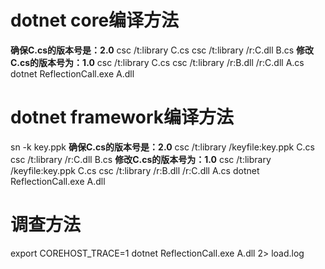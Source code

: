 # dotnet core编译方法

**确保C.cs的版本号是：2.0**
csc /t:library C.cs
csc /t:library /r:C.dll B.cs
**修改C.cs的版本号为：1.0**
csc /t:library C.cs
csc /t:library /r:B.dll /r:C.dll A.cs
dotnet ReflectionCall.exe A.dll

# dotnet framework编译方法
sn -k key.ppk
**确保C.cs的版本号是：2.0**
csc /t:library /keyfile:key.ppk C.cs
csc /t:library /r:C.dll B.cs
**修改C.cs的版本号为：1.0**
csc /t:library /keyfile:key.ppk C.cs
csc /t:library /r:B.dll /r:C.dll A.cs
dotnet ReflectionCall.exe A.dll

# 调查方法
export COREHOST_TRACE=1
dotnet ReflectionCall.exe A.dll 2> load.log 

